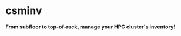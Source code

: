<p align="center">
  <h1>csminv</h1>
  <strong>From subfloor to top-of-rack, manage your HPC cluster's inventory!</strong>
</p>
